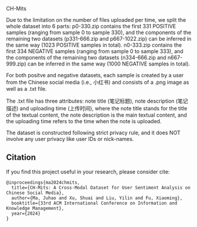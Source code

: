 CH-Mits

Due to the limitation on the number of files uploaded per time, we split the whole dataset into 6 parts:
p0-330.zip contains the first 331 POSITIVE samples (ranging from sample 0 to sample 330), and the components of the remaining two datasets (p331-666.zip and p667-1022.zip) can be inferred in the same way (1023 POSITIVE samples in total).
n0-333.zip contains the first 334 NEGATIVE samples (ranging from sample 0 to sample 333), and the components of the remaining two datasets (n334-666.zip and n667-999.zip) can be inferred in the same way (1000 NEGATIVE samples in total).

For both positve and negative datasets, each sample is created by a user from the Chinese social media (i.e., 小红书) and consists of a .png image as well as a .txt file. 

The .txt file has three attributes: note title (笔记标题), note description (笔记描述) and uploading time (上传时间), where the note title stands for the title of the textual content, 
the note description is the main textual content, and the uploading time refers to the time when the note is uploaded.

The dataset is constructed following strict privacy rule, and it does NOT involve any user privacy like user IDs or nick-names.


## Citation

If you find this project useful in your research, please consider cite:

```
@inproceedings{ma2024chmits,
  title={CH-Mits: A Cross-Modal Dataset for User Sentiment Analysis on Chinese Social Media},
  author={Ma, Juhao and Xu, Shuai and Liu, Yilin and Fu, Xiaoming},
  booktitle={33rd ACM International Conference on Information and Knowledge Management},
  year={2024}
}
